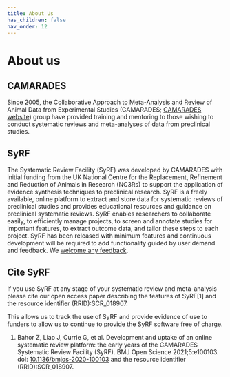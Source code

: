 ```yaml
---
title: About Us
has_children: false
nav_order: 12
---
```


# About us

## CAMARADES
Since 2005, the Collaborative Approach to Meta-Analysis and Review of Animal Data from Experimental Studies (CAMARADES; [CAMARADES website](https://www.ed.ac.uk/clinical-brain-sciences/research/camarades)) group have provided training and mentoring to those wishing to conduct systematic reviews and meta-analyses of data from preclinical studies. 

## SyRF
The Systematic Review Facility (SyRF) was developed by CAMARADES with initial funding from the UK National Centre for the Replacement, Refinement and Reduction of Animals in Research (NC3Rs) to support the application of evidence synthesis techniques to preclinical research. SyRF is a freely available, online platform to extract and store data for systematic reviews of preclinical studies and provides educational resources and guidance on preclinical systematic reviews. SyRF enables researchers to collaborate easily, to efficiently manage projects, to screen and annotate studies for important features, to extract outcome data, and tailor these steps to each project. SyRF has been released with minimum features and continuous development will be required to add functionality guided by user demand and feedback. We [welcome any feedback](mailto:syrf.info@ed.ac.uk).

## Cite SyRF

If you use SyRF at any stage of your systematic review and meta-analysis please cite our open access paper describing the features of SyRF[1] and the resource identifier (RRID):SCR_018907.

This allows us to track the use of SyRF and provide evidence of use to funders to allow us to continue to provide the SyRF software free of charge.

  1. Bahor Z, Liao J, Currie G, et al. Development and uptake of an online systematic review platform: the early years of the CAMARADES Systematic Review Facility (SyRF). BMJ Open Science 2021;5:e100103. doi: [10.1136/bmjos-2020-100103](https://doi.org/10.1136/bmjos-2020-100103) and the resource identifier (RRID):SCR_018907.
